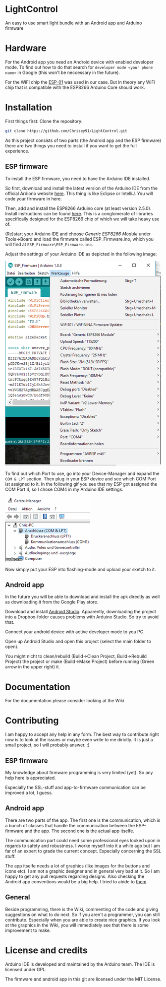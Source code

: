 # LightControl
An easy to use smart light bundle with an Android app and Arduino firmware

# Hardware
For the Android app you need an Android device with enabled developer mode. To find out how to do that search for `developer mode <your phone name>` in Google (this won't be neccessary in the future).

For the WiFi chip the [ESP-01](https://de.aliexpress.com/item/2015-New-version-1PCS-ESP8266-serial-WIFI-model-ESP-01-Authenticity-Guaranteed-Internet-of-things/32473490612.html?spm=a2g0x.search0604.3.8.57764e91Kf4tD3&s=p&ws_ab_test=searchweb0_0,searchweb201602_2_10065_10068_10547_319_317_10548_10696_10084_453_10083_454_10618_10304_10307_10820_10821_537_10302_536_10902_10843_10059_10884_10887_321_322_10103,searchweb201603_56,ppcSwitch_0&algo_expid=e4b3ea0e-5d82-4207-b919-74437895bfe9-1&algo_pvid=e4b3ea0e-5d82-4207-b919-74437895bfe9&transAbTest=ae803_3) was used in our case. But in theory any WiFi chip that is compatible with the ESP8266 Arduino Core should work.

# Installation
First things first: Clone the repository:

```sh
git clone https://github.com/Chrizey91/LightControl.git
```
As this project consists of two parts (the Android app and the ESP firmware) there are two things you need to install if you want to get the full experience.

## ESP firmware
To install the ESP firmware, you need to have the Arduino IDE installed. 

So first, download and install the latest version of the Arduino IDE from the official Ardiono website [here](https://www.arduino.cc/en/Main/Software). This thing is like Eclipse or IntelliJ. You will code your firmware in here.

Then, add and install the ESP8266 Arduino core (at least version 2.5.0). Install instructions can be found [here](https://arduino-esp8266.readthedocs.io/en/latest/installing.html). This is a conglomerate of libraries specifically designed for the ESP8266 chip of which we will take heavy use of.

(Re)start your Arduino IDE and choose *Generic ESP8266 Module* under Tools->Board and load the firmware called ESP_Firmware.ino, which you will find at `ESP_Firmware\ESP_Firmware.ino`.

Adjust the settings of your Arduino IDE as depicted in the following image:

![ArduinoSettings](WikiImages/ArduinoSettings.PNG)

To find out which Port to use, go into your Device-Manager and expand the `COM & LPT` section. Then plug in your ESP device and see which COM Port ist assigned to it. In the following gif you see that my ESP got assigned the COM Port 4, so I chose COM4 in my Arduino IDE settings.

![COM-Port](WikiImages/ComPort.gif)

Now simply put your ESP into flashing-mode and upload your sketch to it.

## Android app

In the future you will be able to download and install the apk directly as well as downloading it from the Google Play store.

Download and install [Android Studio](https://developer.android.com/studio/). Apparently, downloading the project into a Dropbox-folder causes problems with Arduino Studio. So try to avoid that.

Connect your android device with active developer mode to you PC.

Open up Android Studio and open this project (select the main folder to open).

You might nicht to clean/rebuild (Build->Clean Project, Build->Rebuild Project) the project or make (Build->Make Project) before running (Green arrow in the upper right) it.

# Documentation

For the documentation please consider looking at the Wiki

# Contributing

I am happy to accept any help in any form. The best way to contribute right now is to look at the issues or maybe even write to me dirictly. It is just a small project, so I will probably answer. :)

## ESP firmware

My knowledge about firmware programming is very limited (yet). So any help here is appreciated.

Especially the SSL-stuff and app-to-firmware communication can be improved a lot, I guess.

## Android app

There are two parts of the app. The first one is the communication, which is a bunch of classes that handle the communication between the ESP-firmware and the app. The second one is the actual app itselfe.

The communication part could need some professional eyes looked upon in regards to safety and robustness. I worke myself into it a while ago but I am far of an expert to grade the current concept. Especially concerning the SSL stuff.

The app itselfe needs a lot of graphics (like images for the buttons and icons etc). I am not a graphic designer and in general very bad at it. So I am happy to get any pull requests regarding designs. Also checking the Android app conventions would be a big help. I tried to abide to [them](https://github.com/ribot/android-guidelines/blob/master/project_and_code_guidelines.md).

## General

Beside programming, there is the Wiki, commenting of the code and giving suggestions on what to do next. So if you aren't a programmer, you can still contribute. Especially when you are able to create nice graphics. If you look at the graphics in the Wiki, you will immediately see that there is some improvement to make.

# License and credits

Arduino IDE is developed and maintained by the Arduino team. The IDE is licensed under GPL.

The firmware and android app in this git are licensed under the MIT License.
